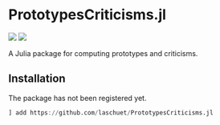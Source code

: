 # PrototypesCriticisms.jl

[![][action-img]][action-url]
[![][codecov-img]][codecov-url]

[action-img]: https://github.com/laschuet/PrototypesCriticisms.jl/actions/workflows/CI.yml/badge.svg?branch=main
[action-url]: https://github.com/laschuet/PrototypesCriticisms.jl/actions/workflows/CI.yml?query=branch%3Amain
[codecov-img]: https://codecov.io/gh/laschuet/PrototypesCriticisms.jl/branch/main/graph/badge.svg
[codecov-url]: https://codecov.io/gh/laschuet/PrototypesCriticisms.jl

A Julia package for computing prototypes and criticisms.

## Installation

The package has not been registered yet.

```julia
] add https://github.com/laschuet/PrototypesCriticisms.jl
```
